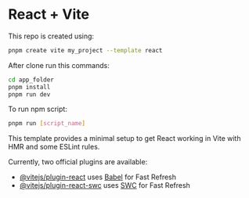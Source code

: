 # React + Vite

This repo is created using:

```bash
pnpm create vite my_project --template react
```

After clone run this commands:

```bash
cd app_folder
pnpm install
pnpm run dev
```

To run npm script:

```bash
pnpm run [script_name]
```

This template provides a minimal setup to get React working in Vite with HMR and some ESLint rules.

Currently, two official plugins are available:

- [@vitejs/plugin-react](https://github.com/vitejs/vite-plugin-react/blob/main/packages/plugin-react/README.md) uses [Babel](https://babeljs.io/) for Fast Refresh
- [@vitejs/plugin-react-swc](https://github.com/vitejs/vite-plugin-react-swc) uses [SWC](https://swc.rs/) for Fast Refresh
